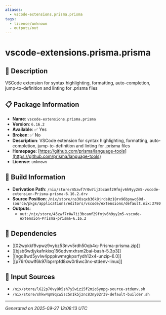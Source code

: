 ```yaml
---
aliases:
  - vscode-extensions.prisma.prisma
tags:
  - license/unknown
  - outputs/out
---
```


# vscode-extensions.prisma.prisma

## 📝 Description

VSCode extension for syntax highlighting, formatting, auto-completion, jump-to-definition and linting for .prisma files

## 📋 Package Information

- **Name**: `vscode-extensions.prisma.prisma`
- **Version**: `6.16.2`
- **Available**: ✅ Yes
- **Broken**: ✅ No
- **Description**: VSCode extension for syntax highlighting, formatting, auto-completion, jump-to-definition and linting for .prisma files
- **Homepage**: [https://github.com/prisma/language-tools](https://github.com/prisma/language-tools)
- **License**: `unknown`

## 🔧 Build Information

- **Derivation Path**: `/nix/store/45zwf7r0w7ij3bcamf29fmjv6h9yy2m5-vscode-extension-Prisma-prisma-6.16.2.drv`
- **Source Position**: `/nix/store/ns30sqxb36k8jrds8z18rv96bpnwc60d-source/pkgs/applications/editors/vscode/extensions/default.nix:3790`
- **Outputs**:
  - `out`:  `/nix/store/45zwf7r0w7ij3bcamf29fmjv6h9yy2m5-vscode-extension-Prisma-prisma-6.16.2`

## 🔗 Dependencies

- [[02wpkkf9vpwz9vybz53nvv5rdh50qb4q-Prisma-prisma.zip]]
- [[bjsb6wdjykafnkixq156qdvmxhsm2bai-bash-5.3p3]]
- [[ngq8wd5yvlw4pppkwmrgkpsrfydh12x4-unzip-6.0]]
- [[p76r0cwlf6k97ibprrpfd8xw0r8wc3nx-stdenv-linux]]

## 📁 Input Sources

- `/nix/store/l622p70vy8k5sh7y5wizi5f2mic6ynpg-source-stdenv.sh`
- `/nix/store/shkw4qm9qcw5sc5n1k5jznc83ny02r39-default-builder.sh`

---
*Generated on 2025-09-27 13:08:13 UTC*
